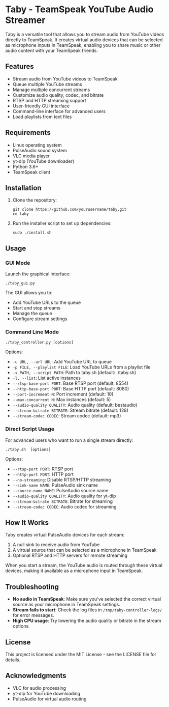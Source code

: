 # Taby - TeamSpeak YouTube Audio Streamer

Taby is a versatile tool that allows you to stream audio from YouTube videos directly to TeamSpeak. It creates virtual audio devices that can be selected as microphone inputs in TeamSpeak, enabling you to share music or other audio content with your TeamSpeak friends.

## Features

- Stream audio from YouTube videos to TeamSpeak
- Queue multiple YouTube streams
- Manage multiple concurrent streams
- Customize audio quality, codec, and bitrate
- RTSP and HTTP streaming support
- User-friendly GUI interface
- Command-line interface for advanced users
- Load playlists from text files

## Requirements

- Linux operating system
- PulseAudio sound system
- VLC media player
- yt-dlp (YouTube downloader)
- Python 3.6+
- TeamSpeak client

## Installation

1. Clone the repository:
   ```
   git clone https://github.com/yourusername/taby.git
   cd taby
   ```

2. Run the installer script to set up dependencies:
   ```
   sudo ./install.sh
   ```

## Usage

### GUI Mode

Launch the graphical interface:

```
./taby_gui.py
```

The GUI allows you to:
- Add YouTube URLs to the queue
- Start and stop streams
- Manage the queue
- Configure stream settings

### Command Line Mode

```
./taby_controller.py [options]
```

Options:
- `-u URL, --url URL`: Add YouTube URL to queue
- `-p FILE, --playlist FILE`: Load YouTube URLs from a playlist file
- `-s PATH, --script PATH`: Path to taby.sh (default: ./taby.sh)
- `-l, --list`: List active instances
- `--rtsp-base-port PORT`: Base RTSP port (default: 8554)
- `--http-base-port PORT`: Base HTTP port (default: 8080)
- `--port-increment N`: Port increment (default: 10)
- `--max-concurrent N`: Max instances (default: 5)
- `--audio-quality QUALITY`: Audio quality (default: bestaudio)
- `--stream-bitrate BITRATE`: Stream bitrate (default: 128)
- `--stream-codec CODEC`: Stream codec (default: mp3)

### Direct Script Usage

For advanced users who want to run a single stream directly:

```
./taby.sh  [options]
```

Options:
- `--rtsp-port PORT`: RTSP port
- `--http-port PORT`: HTTP port
- `--no-streaming`: Disable RTSP/HTTP streaming
- `--sink-name NAME`: PulseAudio sink name
- `--source-name NAME`: PulseAudio source name
- `--audio-quality QUALITY`: Audio quality for yt-dlp
- `--stream-bitrate BITRATE`: Bitrate for streaming
- `--stream-codec CODEC`: Audio codec for streaming

## How It Works

Taby creates virtual PulseAudio devices for each stream:
1. A null sink to receive audio from YouTube
2. A virtual source that can be selected as a microphone in TeamSpeak
3. Optional RTSP and HTTP servers for remote streaming

When you start a stream, the YouTube audio is routed through these virtual devices, making it available as a microphone input in TeamSpeak.

## Troubleshooting

- **No audio in TeamSpeak**: Make sure you've selected the correct virtual source as your microphone in TeamSpeak settings.
- **Stream fails to start**: Check the log files in `/tmp/taby-controller-logs/` for error messages.
- **High CPU usage**: Try lowering the audio quality or bitrate in the stream options.

## License

This project is licensed under the MIT License - see the LICENSE file for details.

## Acknowledgments

- VLC for audio processing
- yt-dlp for YouTube downloading
- PulseAudio for virtual audio routing
